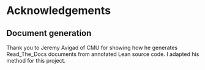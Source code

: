 # Acknowledgements

## Document generation

Thank you to Jeremy Avigad of CMU for showing how he generates Read_The_Docs documents from annotated Lean source code. I adapted his method for this project.
